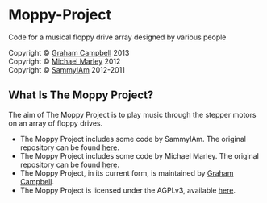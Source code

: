 Moppy-Project
=============

Code for a musical floppy drive array designed by various people  

Copyright © [Graham Campbell](https://github.com/GrahamCampbell) 2013  
Copyright © [Michael Marley](https://github.com/mamarley) 2012  
Copyright © [SammyIAm](https://github.com/SammyIAm) 2012-2011  



## What Is The Moppy Project?

The aim of The Moppy Project is to play music through the stepper motors on an array of floppy drives.  

* The Moppy Project includes some code by SammyIAm. The original repository can be found [here](https://github.com/SammyIAm/Moppy).  
* The Moppy Project includes some code by Michael Marley. The original repository can be found [here](https://github.com/mamarley/Moppy).  
* The Moppy Project, in its current form, is maintained by [Graham Campbell](https://github.com/GrahamCampbell).  
* The Moppy Project is licensed under the AGPLv3, available [here](https://github.com/ElectronicsClub/Moppy-Project/blob/moppy-advanced/LICENSE.md).  
